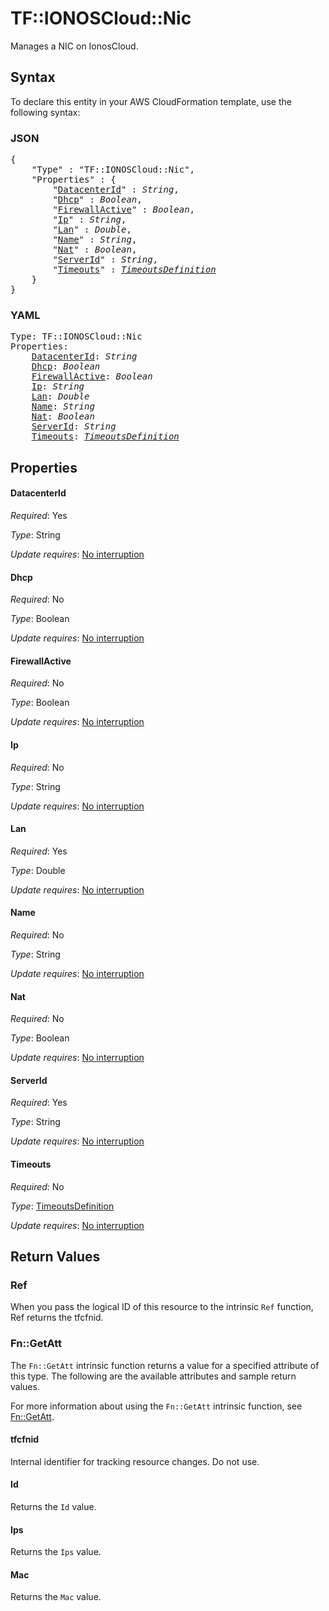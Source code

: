 # TF::IONOSCloud::Nic

Manages a NIC on IonosCloud.

## Syntax

To declare this entity in your AWS CloudFormation template, use the following syntax:

### JSON

<pre>
{
    "Type" : "TF::IONOSCloud::Nic",
    "Properties" : {
        "<a href="#datacenterid" title="DatacenterId">DatacenterId</a>" : <i>String</i>,
        "<a href="#dhcp" title="Dhcp">Dhcp</a>" : <i>Boolean</i>,
        "<a href="#firewallactive" title="FirewallActive">FirewallActive</a>" : <i>Boolean</i>,
        "<a href="#ip" title="Ip">Ip</a>" : <i>String</i>,
        "<a href="#lan" title="Lan">Lan</a>" : <i>Double</i>,
        "<a href="#name" title="Name">Name</a>" : <i>String</i>,
        "<a href="#nat" title="Nat">Nat</a>" : <i>Boolean</i>,
        "<a href="#serverid" title="ServerId">ServerId</a>" : <i>String</i>,
        "<a href="#timeouts" title="Timeouts">Timeouts</a>" : <i><a href="timeoutsdefinition.md">TimeoutsDefinition</a></i>
    }
}
</pre>

### YAML

<pre>
Type: TF::IONOSCloud::Nic
Properties:
    <a href="#datacenterid" title="DatacenterId">DatacenterId</a>: <i>String</i>
    <a href="#dhcp" title="Dhcp">Dhcp</a>: <i>Boolean</i>
    <a href="#firewallactive" title="FirewallActive">FirewallActive</a>: <i>Boolean</i>
    <a href="#ip" title="Ip">Ip</a>: <i>String</i>
    <a href="#lan" title="Lan">Lan</a>: <i>Double</i>
    <a href="#name" title="Name">Name</a>: <i>String</i>
    <a href="#nat" title="Nat">Nat</a>: <i>Boolean</i>
    <a href="#serverid" title="ServerId">ServerId</a>: <i>String</i>
    <a href="#timeouts" title="Timeouts">Timeouts</a>: <i><a href="timeoutsdefinition.md">TimeoutsDefinition</a></i>
</pre>

## Properties

#### DatacenterId

_Required_: Yes

_Type_: String

_Update requires_: [No interruption](https://docs.aws.amazon.com/AWSCloudFormation/latest/UserGuide/using-cfn-updating-stacks-update-behaviors.html#update-no-interrupt)

#### Dhcp

_Required_: No

_Type_: Boolean

_Update requires_: [No interruption](https://docs.aws.amazon.com/AWSCloudFormation/latest/UserGuide/using-cfn-updating-stacks-update-behaviors.html#update-no-interrupt)

#### FirewallActive

_Required_: No

_Type_: Boolean

_Update requires_: [No interruption](https://docs.aws.amazon.com/AWSCloudFormation/latest/UserGuide/using-cfn-updating-stacks-update-behaviors.html#update-no-interrupt)

#### Ip

_Required_: No

_Type_: String

_Update requires_: [No interruption](https://docs.aws.amazon.com/AWSCloudFormation/latest/UserGuide/using-cfn-updating-stacks-update-behaviors.html#update-no-interrupt)

#### Lan

_Required_: Yes

_Type_: Double

_Update requires_: [No interruption](https://docs.aws.amazon.com/AWSCloudFormation/latest/UserGuide/using-cfn-updating-stacks-update-behaviors.html#update-no-interrupt)

#### Name

_Required_: No

_Type_: String

_Update requires_: [No interruption](https://docs.aws.amazon.com/AWSCloudFormation/latest/UserGuide/using-cfn-updating-stacks-update-behaviors.html#update-no-interrupt)

#### Nat

_Required_: No

_Type_: Boolean

_Update requires_: [No interruption](https://docs.aws.amazon.com/AWSCloudFormation/latest/UserGuide/using-cfn-updating-stacks-update-behaviors.html#update-no-interrupt)

#### ServerId

_Required_: Yes

_Type_: String

_Update requires_: [No interruption](https://docs.aws.amazon.com/AWSCloudFormation/latest/UserGuide/using-cfn-updating-stacks-update-behaviors.html#update-no-interrupt)

#### Timeouts

_Required_: No

_Type_: <a href="timeoutsdefinition.md">TimeoutsDefinition</a>

_Update requires_: [No interruption](https://docs.aws.amazon.com/AWSCloudFormation/latest/UserGuide/using-cfn-updating-stacks-update-behaviors.html#update-no-interrupt)

## Return Values

### Ref

When you pass the logical ID of this resource to the intrinsic `Ref` function, Ref returns the tfcfnid.

### Fn::GetAtt

The `Fn::GetAtt` intrinsic function returns a value for a specified attribute of this type. The following are the available attributes and sample return values.

For more information about using the `Fn::GetAtt` intrinsic function, see [Fn::GetAtt](https://docs.aws.amazon.com/AWSCloudFormation/latest/UserGuide/intrinsic-function-reference-getatt.html).

#### tfcfnid

Internal identifier for tracking resource changes. Do not use.

#### Id

Returns the <code>Id</code> value.

#### Ips

Returns the <code>Ips</code> value.

#### Mac

Returns the <code>Mac</code> value.

